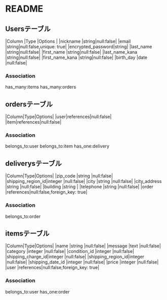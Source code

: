 
# README

## Usersテーブル

|Column |Type |Options  |
|nickname          |string|null:false|
|email             |string|null:false,unique: true|
|encrypted_password|string|
|last_name         |string|null:false|
|first_name        |string|null:false|
|last_name_kana    |string|null:false|
|first_name_kana   |string|null:false|
|birth_day         |date  |null:false|

### Association

has_many:items
has_many:orders

## ordersテーブル

|Column|Type|Options|
|user|references|null:false|
|item|references|null:false|

### Association

belongs_to:user
belongs_to:item
has_one:delivery

## deliverysテーブル

|Column|Type|Options|
|zip_code          |string    |null:false|
|shipping_region_id|integer   |null:false|
|city              |string    |null:false|
|city_address      |string    |null:false|
|building          |string    |
|telephone         |string    |null:false|
|order             |references|null:false,foreign_key: true|

### Association

belongs_to:order

## itemsテーブル

|Column|Type|Options|
|name              |string    |null:false|
|message           |text      |null:false|
|category          |integer   |null:false|
|condition_id      |integer   |null:false|
|shipping_charge_id|integer   |null:false|
|shipping_region_id|integer   |null:false|
|shipping_date_id  |integer   |null:false|
|price             |integer   |null:false|
|user              |references|null:false,foreign_key: true|

### Association

belongs_to:user
has_one:order

